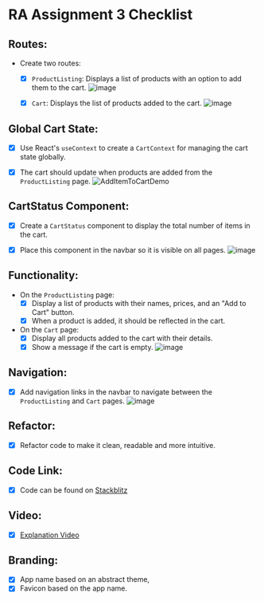 # RA Assignment 3 Checklist
## Routes:
- Create two routes:
  - [x] `ProductListing`: Displays a list of products with an option to add them to the cart.
  ![image](https://github.com/user-attachments/assets/20e05db4-1810-4ed7-b3b3-7b2aa24aa454)

  - [x] `Cart`: Displays the list of products added to the cart.
  ![image](https://github.com/user-attachments/assets/71a3a75a-bfa7-4a03-950d-ef9fd71d78b8)


## Global Cart State:
- [x] Use React's `useContext` to create a `CartContext` for managing the cart state globally.
- [x] The cart should update when products are added from the `ProductListing` page.
![AddItemToCartDemo](https://github.com/user-attachments/assets/9ec1f5d5-14aa-4f6b-85d4-f0ba3cc26407)


## CartStatus Component:
- [x] Create a `CartStatus` component to display the total number of items in the cart.
- [x] Place this component in the navbar so it is visible on all pages.
      ![image](https://github.com/user-attachments/assets/856fc1d7-b36b-4446-adb8-06e2a57ea863)


## Functionality:
- On the `ProductListing` page:
  - [x] Display a list of products with their names, prices, and an "Add to Cart" button.
  - [x] When a product is added, it should be reflected in the cart.
- On the `Cart` page:
  - [x] Display all products added to the cart with their details.
  - [x] Show a message if the cart is empty.
![image](https://github.com/user-attachments/assets/aacd886c-40a7-40e4-9a81-98936d575f59)

## Navigation:
- [x] Add navigation links in the navbar to navigate between the `ProductListing` and `Cart` pages.
![image](https://github.com/user-attachments/assets/f348fe78-5292-42e6-ad4e-fe11b7e03512)

## Refactor:
- [x] Refactor code to make it clean, readable and more intuitive.

## Code Link:
- [x] Code can be found on [Stackblitz](https://stackblitz.com/edit/ra-assignment3)

## Video:
 - [x] [Explanation Video](https://youtu.be/ckkXD43_feM)

## Branding:
- [x] App name based on an abstract theme,
- [x] Favicon based on the app name.
